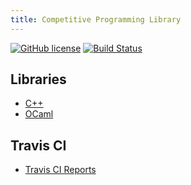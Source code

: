 ```yaml
---
title: Competitive Programming Library
---
```


[![GitHub license](https://img.shields.io/github/license/asi1024/competitive-library.svg)](https://github.com/asi1024/competitive-library/blob/master/LICENSE)
[![Build Status](https://travis-ci.org/asi1024/competitive-library.svg?branch=master)](https://travis-ci.org/asi1024/competitive-library)

## Libraries
- [C++](./cpp)
- [OCaml](./ocaml)

## Travis CI
- [Travis CI Reports](https://travis-ci.org/asi1024/competitive-library/builds)

